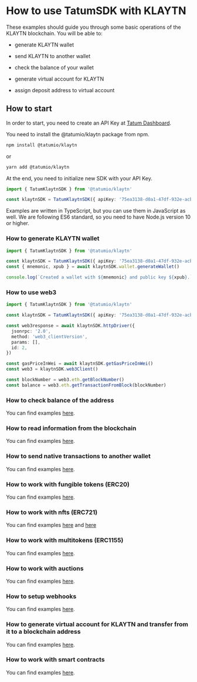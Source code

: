 # How to use TatumSDK with KLAYTN

These examples should guide you through some basic operations of the KLAYTN blockchain. You will be able to:

- generate KLAYTN wallet
- send KLAYTN to another wallet
- check the balance of your wallet

- generate virtual account for KLAYTN
- assign deposit address to virtual account

## How to start

In order to start, you need to create an API Key at [Tatum Dashboard](https://dashboard.tatum.io).

You need to install the @tatumio/klaytn package from npm.

```bash
npm install @tatumio/klaytn
```

or

```bash
yarn add @tatumio/klaytn
```

At the end, you need to initialize new SDK with your API Key.

```typescript
import { TatumKlaytnSDK } from '@tatumio/klaytn'

const klaytnSDK = TatumKlaytnSDK({ apiKey: '75ea3138-d0a1-47df-932e-acb3ee807dab' })
```

Examples are written in TypeScript, but you can use them in JavaScript as well. We are following ES6 standard, so you
need to have Node.js version 10 or higher.

### How to generate KLAYTN wallet

```typescript
import { TatumKlaytnSDK } from '@tatumio/klaytn'

const klaytnSDK = TatumKlaytnSDK({ apiKey: '75ea3138-d0a1-47df-932e-acb3ee807dab' })
const { mnemonic, xpub } = await klaytnSDK.wallet.generateWallet()

console.log(`Created a wallet with ${mnemonic} and public key ${xpub}.`)
```

### How to use web3

```typescript
import { TatumKlaytnSDK } from '@tatumio/klaytn'

const klaytnSDK = TatumKlaytnSDK({ apiKey: '75ea3138-d0a1-47df-932e-acb3ee807dab' })

const web3response = await klaytnSDK.httpDriver({
  jsonrpc: '2.0',
  method: 'web3_clientVersion',
  params: [],
  id: 2,
})

const gasPriceInWei = await klaytnSDK.getGasPriceInWei()
const web3 = klaytnSDK.web3Client()

const blockNumber = web3.eth.getBlockNumber()
const balance = web3.eth.getTransactionFromBlock(blockNumber)
```

### How to check balance of the address

You can find examples [here](./src/app/klaytn.balance.example.ts).

### How to read information from the blockchain

You can find examples [here](./src/app/klaytn.blockchain.example.ts).

### How to send native transactions to another wallet

You can find examples [here](./src/app/klaytn.tx.example.ts).

### How to work with fungible tokens (ERC20)

You can find examples [here](./src/app/klaytn.erc20.example.ts).

### How to work with nfts (ERC721)

You can find examples [here](./src/app/klaytn.nft.example.ts) and [here](./src/app/klaytn.nft.express.mint.example.ts)

### How to work with multitokens (ERC1155)

You can find examples [here](./src/app/klaytn.multitoken.example.ts).

### How to work with auctions

You can find examples [here](./src/app/klaytn.auction.example.ts).

### How to setup webhooks

You can find examples [here](./src/app/klaytn.subscriptions.example.ts).

### How to generate virtual account for KLAYTN and transfer from it to a blockchain address

You can find examples [here](./src/app/klaytn.virtualAccount.example.ts).

### How to work with smart contracts

You can find examples [here](./src/app/klaytn.smartContract.example.ts).
